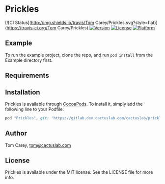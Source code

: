 # Prickles

[![CI Status](http://img.shields.io/travis/Tom Carey/Prickles.svg?style=flat)](https://travis-ci.org/Tom Carey/Prickles)
[![Version](https://img.shields.io/cocoapods/v/Prickles.svg?style=flat)](http://cocoapods.org/pods/Prickles)
[![License](https://img.shields.io/cocoapods/l/Prickles.svg?style=flat)](http://cocoapods.org/pods/Prickles)
[![Platform](https://img.shields.io/cocoapods/p/Prickles.svg?style=flat)](http://cocoapods.org/pods/Prickles)

## Example

To run the example project, clone the repo, and run `pod install` from the Example directory first.

## Requirements

## Installation

Prickles is available through [CocoaPods](http://cocoapods.org). To install
it, simply add the following line to your Podfile:

```ruby
pod "Prickles", git: 'https://gitlab.dev.cactuslab.com/cactuslab/prickles.git'
```

## Author

Tom Carey, tom@cactuslab.com

## License

Prickles is available under the MIT license. See the LICENSE file for more info.
